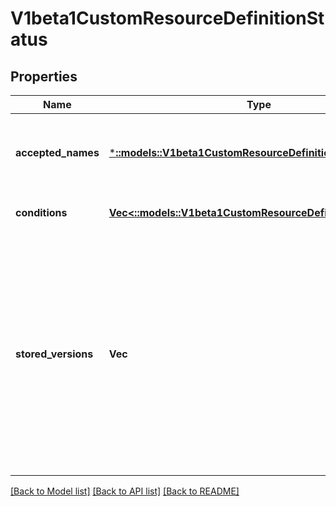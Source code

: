 # V1beta1CustomResourceDefinitionStatus

## Properties
Name | Type | Description | Notes
------------ | ------------- | ------------- | -------------
**accepted_names** | [***::models::V1beta1CustomResourceDefinitionNames**](v1beta1.CustomResourceDefinitionNames.md) | AcceptedNames are the names that are actually being used to serve discovery They may be different than the names in spec. | [default to null]
**conditions** | [**Vec<::models::V1beta1CustomResourceDefinitionCondition>**](v1beta1.CustomResourceDefinitionCondition.md) | Conditions indicate state for particular aspects of a CustomResourceDefinition | [default to null]
**stored_versions** | **Vec<String>** | StoredVersions are all versions of CustomResources that were ever persisted. Tracking these versions allows a migration path for stored versions in etcd. The field is mutable so the migration controller can first finish a migration to another version (i.e. that no old objects are left in the storage), and then remove the rest of the versions from this list. None of the versions in this list can be removed from the spec.Versions field. | [default to null]

[[Back to Model list]](../README.md#documentation-for-models) [[Back to API list]](../README.md#documentation-for-api-endpoints) [[Back to README]](../README.md)


